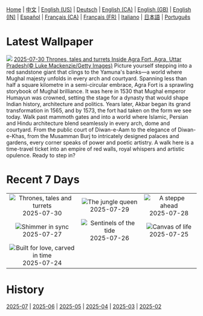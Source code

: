 [Home](../README.md) | [中文](zh-CN.md) | [English (US)](en-US.md) | [Deutsch](de-DE.md) | [English (CA)](en-CA.md) | [English (GB)](en-GB.md) | [English (IN)](en-IN.md) | [Español](es-ES.md) | [Français (CA)](fr-CA.md) | [Français (FR)](fr-FR.md) | [Italiano](it-IT.md) | [日本語](ja-JP.md) | [Português](pt-BR.md)

# Latest Wallpaper
![](https://www.bing.com/th?id=OHR.AgraFortInside_EN-IN8393128269_UHD.jpg)
[2025-07-30 Thrones, tales and turrets Inside Agra Fort, Agra, Uttar Pradesh(© Luke Mackenzie/Getty Images)](https://www.bing.com/th?id=OHR.AgraFortInside_EN-IN8393128269_UHD.jpg)
Picture yourself stepping into a red sandstone giant that clings to the Yamuna's banks—a world where Mughal majesty unfolds in every arch and courtyard. Spanning less than half a square kilometre in a semi-circular embrace, Agra Fort is a sprawling storybook of Mughal brilliance. It was here in 1530 that Mughal emperor Humayun was crowned, setting the stage for a dynasty that would shape Indian history, architecture and politics. Years later, Akbar began its grand transformation in 1565, and by 1573, the fort had taken on the form we see today. Walk past mammoth gates and into a world where Islamic, Persian and Hindu architecture blend seamlessly in every arch, dome and courtyard. From the public court of Diwan-e-Aam to the elegance of Diwan-e-Khas, from the Musamman Burj to intricately designed palaces and gardens, every corner speaks of power and poetic artistry. A walk here is a time-travel ticket into an empire of red walls, royal whispers and artistic opulence. Ready to step in?

# Recent 7 Days
|  |  |  |
|:---:|:---:|:---:|
| ![](https://www.bing.com/th?id=OHR.AgraFortInside_EN-IN8393128269_400x240.jpg "Thrones, tales and turrets") 2025-07-30 | ![](https://www.bing.com/th?id=OHR.TigerDay_EN-IN7892479996_400x240.jpg "The jungle queen") 2025-07-29 | ![](https://www.bing.com/th?id=OHR.MongoliaYurts_EN-IN7630812242_400x240.jpg "A steppe ahead") 2025-07-28 |
| ![](https://www.bing.com/th?id=OHR.BlackfinBarracuda_EN-IN7426359144_400x240.jpg "Shimmer in sync") 2025-07-27 | ![](https://www.bing.com/th?id=OHR.MangroveTwilight_EN-IN7237460897_400x240.jpg "Sentinels of the tide") 2025-07-26 | ![](https://www.bing.com/th?id=OHR.LasPalmas_EN-IN7081028129_400x240.jpg "Canvas of life") 2025-07-25 |
| ![](https://www.bing.com/th?id=OHR.AdalajStepwell_EN-IN5898657988_400x240.jpg "Built for love, carved in time") 2025-07-24 |  |  |

# History
[2025-07](../archives/wallpaper/en-IN/w_2025_07.md) | [2025-06](../archives/wallpaper/en-IN/w_2025_06.md) | [2025-05](../archives/wallpaper/en-IN/w_2025_05.md) | [2025-04](../archives/wallpaper/en-IN/w_2025_04.md) | [2025-03](../archives/wallpaper/en-IN/w_2025_03.md) | [2025-02](../archives/wallpaper/en-IN/w_2025_02.md)
